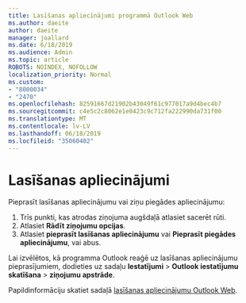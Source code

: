 ```yaml
---
title: Lasīšanas apliecinājumi programmā Outlook Web
ms.author: daeite
author: daeite
manager: joallard
ms.date: 6/18/2019
ms.audience: Admin
ms.topic: article
ROBOTS: NOINDEX, NOFOLLOW
localization_priority: Normal
ms.custom:
- "8000034"
- "2470"
ms.openlocfilehash: 82591667d21902b43049f61c977017a9d4bec4b7
ms.sourcegitcommit: c4e5c2c8062e1e0423c9c712fa222990da731f00
ms.translationtype: MT
ms.contentlocale: lv-LV
ms.lasthandoff: 06/18/2019
ms.locfileid: "35060402"
---
```

# <a name="read-receipts"></a>Lasīšanas apliecinājumi

Pieprasīt lasīšanas apliecinājumu vai ziņu piegādes apliecinājumu:

1. Trīs punkti, kas atrodas ziņojuma augšdaļā atlasiet sacerēt rūti.
1. Atlasiet **Rādīt ziņojumu opcijas**.
1. Atlasiet **pieprasīt lasīšanas apliecinājumu** vai **Pieprasīt piegādes apliecinājumu**, vai abus.

Lai izvēlētos, kā programma Outlook reaģē uz lasīšanas apliecinājumu pieprasījumiem, dodieties uz sadaļu **Iestatījumi** > **Outlook iestatījumu skatīšana** > **ziņojumu apstrāde**.

Papildinformāciju skatiet sadaļā [lasīšanas apliecinājumu Outlook Web](https://support.office.com/article/e09af74d-3519-45fc-a680-37a538a92157).